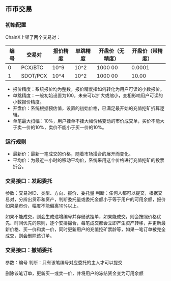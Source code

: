 ## 币币交易

### 初始配置

ChainX上架了两个交易对：

| 编号 | 交易对   | 报价精度 | 单跳精度 | 开盘价（无精度） | 开盘价（带精度） |
| ---  | ---      | ---      | ---      | ---              | ---              |
| 0    | PCX/BTC  | 10^9     | 10^2     | 1000 00          | 0.0001           |
| 1    | SDOT/PCX | 10^4     | 10^2     | 1000 00          | 10.00            |

* 报价精度：系统报价均为整数，报价精度指如何转化为用户可读的小数报价。
* 单跳精度：一般初始设置为100，未来可以扩大或缩小，变相影响用户可读的小数报价精度。
* 开盘价：系统根据预估值，设置的初始价格，已满足最开始的充值挖矿折算逻辑。
* 单笔最大扫幅：10%，用户挂单不挂大幅价格变动的市价成交单，买价不能大于卖一价的10%，卖价不能小于买一价的10%。

### 运行规则

* 最新价：最新一笔成交的价格，随着市场撮合的展开而变化。
* 平均价：为最近一小时的移动平均价，系统采用这个价格进行充值挖矿的投票折合。

### 交易接口：发起委托

参数：交易对ID、类型、方向、报价、委托量
判断：任何人都可以提交，根据交易对，分辨出货币和资产，判断委托量或委托金额小于等于用户的可用余额，报价如果是市价，幅度不能偏离10%以上。

如果不能成交，则会生成递增编号并存储该挂单，如果能成交，则会按照价格优先、时间优先的原则，逐个安排撮合，每笔成交都会立即产生资产转移，并更新最新价格、买一价和卖一价，同时更新用户的充值挖矿票龄等，如果一笔订单被完全成交，则会删除该订单。

### 交易接口：撤销委托

参数：编号
判断：只有该笔编号对应委托的主人才可以提交

删除该笔订单，更新买一或卖一价，并将用户的冻结资金变为可用余额

